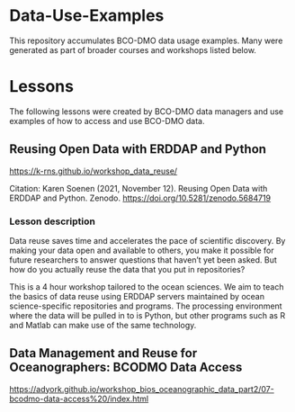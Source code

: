 # Data-Use-Examples

This repository accumulates BCO-DMO data usage examples.  Many were generated as part of broader courses and workshops listed below.

# Lessons

The following lessons were created by BCO-DMO data managers and use examples of how to access and use BCO-DMO data.

## Reusing Open Data with ERDDAP and Python

https://k-rns.github.io/workshop_data_reuse/

Citation: Karen Soenen (2021, November 12). Reusing Open Data with ERDDAP and Python. Zenodo. https://doi.org/10.5281/zenodo.5684719

### Lesson description
Data reuse saves time and accelerates the pace of scientific discovery. By making your data open and available to others, you make it possible for future researchers to answer questions that haven’t yet been asked. But how do you actually reuse the data that you put in repositories?

This is a 4 hour workshop tailored to the ocean sciences. We aim to teach the basics of data reuse using ERDDAP servers maintained by ocean science-specific repositories and programs. The processing environment where the data will be pulled in to is Python, but other programs such as R and Matlab can make use of the same technology.

## Data Management and Reuse for Oceanographers: BCODMO Data Access

https://adyork.github.io/workshop_bios_oceanographic_data_part2/07-bcodmo-data-access%20/index.html
